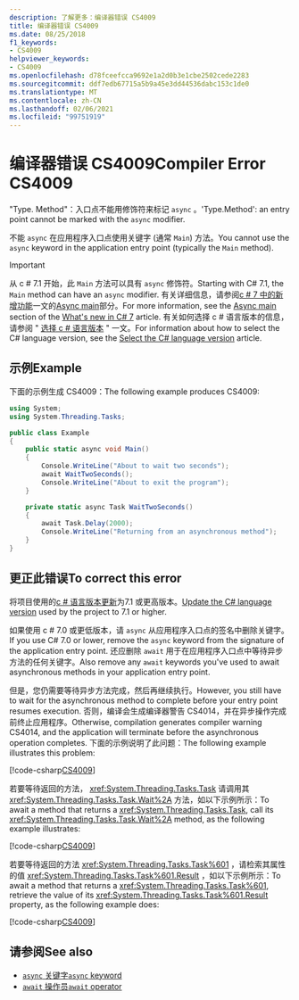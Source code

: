 ```yaml
---
description: 了解更多：编译器错误 CS4009
title: 编译器错误 CS4009
ms.date: 08/25/2018
f1_keywords:
- CS4009
helpviewer_keywords:
- CS4009
ms.openlocfilehash: d78fceefcca9692e1a2d0b3e1cbe2502cede2283
ms.sourcegitcommit: ddf7edb67715a5b9a45e3dd44536dabc153c1de0
ms.translationtype: MT
ms.contentlocale: zh-CN
ms.lasthandoff: 02/06/2021
ms.locfileid: "99751919"
---
```

# <a name="compiler-error-cs4009"></a><span data-ttu-id="e2cd6-103">编译器错误 CS4009</span><span class="sxs-lookup"><span data-stu-id="e2cd6-103">Compiler Error CS4009</span></span>

<span data-ttu-id="e2cd6-104">"Type. Method"：入口点不能用修饰符来标记 `async` 。</span><span class="sxs-lookup"><span data-stu-id="e2cd6-104">'Type.Method': an entry point cannot be marked with the `async` modifier.</span></span>

<span data-ttu-id="e2cd6-105">不能 `async` 在应用程序入口点使用关键字 (通常 `Main`) 方法。</span><span class="sxs-lookup"><span data-stu-id="e2cd6-105">You cannot use the `async` keyword in the application entry point (typically the `Main` method).</span></span>

> [!IMPORTANT]
> <span data-ttu-id="e2cd6-106">从 c # 7.1 开始，此 `Main` 方法可以具有 `async` 修饰符。</span><span class="sxs-lookup"><span data-stu-id="e2cd6-106">Starting with C# 7.1, the `Main` method can have an `async` modifier.</span></span> <span data-ttu-id="e2cd6-107">有关详细信息，请参阅[c # 7 中的新增功能](../whats-new/csharp-7.md)一文的[Async main](../whats-new/csharp-7.md#async-main)部分。</span><span class="sxs-lookup"><span data-stu-id="e2cd6-107">For more information, see the [Async main](../whats-new/csharp-7.md#async-main) section of the [What's new in C# 7](../whats-new/csharp-7.md) article.</span></span> <span data-ttu-id="e2cd6-108">有关如何选择 c # 语言版本的信息，请参阅 " [选择 c # 语言版本](../language-reference/configure-language-version.md) " 一文。</span><span class="sxs-lookup"><span data-stu-id="e2cd6-108">For information about how to select the C# language version, see the [Select the C# language version](../language-reference/configure-language-version.md) article.</span></span>

## <a name="example"></a><span data-ttu-id="e2cd6-109">示例</span><span class="sxs-lookup"><span data-stu-id="e2cd6-109">Example</span></span>

<span data-ttu-id="e2cd6-110">下面的示例生成 CS4009：</span><span class="sxs-lookup"><span data-stu-id="e2cd6-110">The following example produces CS4009:</span></span>

```csharp
using System;
using System.Threading.Tasks;

public class Example
{
    public static async void Main()
    {
        Console.WriteLine("About to wait two seconds");
        await WaitTwoSeconds();
        Console.WriteLine("About to exit the program");
    }

    private static async Task WaitTwoSeconds()
    {
        await Task.Delay(2000);
        Console.WriteLine("Returning from an asynchronous method");
    }
}
```

## <a name="to-correct-this-error"></a><span data-ttu-id="e2cd6-111">更正此错误</span><span class="sxs-lookup"><span data-stu-id="e2cd6-111">To correct this error</span></span>

<span data-ttu-id="e2cd6-112">将项目使用的[c # 语言版本更新](../language-reference/configure-language-version.md)为7.1 或更高版本。</span><span class="sxs-lookup"><span data-stu-id="e2cd6-112">[Update the C# language version](../language-reference/configure-language-version.md) used by the project to 7.1 or higher.</span></span>

<span data-ttu-id="e2cd6-113">如果使用 c # 7.0 或更低版本，请 `async` 从应用程序入口点的签名中删除关键字。</span><span class="sxs-lookup"><span data-stu-id="e2cd6-113">If you use C# 7.0 or lower, remove the `async` keyword from the signature of the application entry point.</span></span> <span data-ttu-id="e2cd6-114">还应删除 `await` 用于在应用程序入口点中等待异步方法的任何关键字。</span><span class="sxs-lookup"><span data-stu-id="e2cd6-114">Also remove any `await` keywords you've used to await asynchronous methods in your application entry point.</span></span>

<span data-ttu-id="e2cd6-115">但是，您仍需要等待异步方法完成，然后再继续执行。</span><span class="sxs-lookup"><span data-stu-id="e2cd6-115">However, you still have to wait for the asynchronous method to complete before your entry point resumes execution.</span></span> <span data-ttu-id="e2cd6-116">否则，编译会生成编译器警告 CS4014，并在异步操作完成前终止应用程序。</span><span class="sxs-lookup"><span data-stu-id="e2cd6-116">Otherwise, compilation generates compiler warning CS4014, and the application will terminate before the asynchronous operation completes.</span></span> <span data-ttu-id="e2cd6-117">下面的示例说明了此问题：</span><span class="sxs-lookup"><span data-stu-id="e2cd6-117">The following example illustrates this problem:</span></span>

[!code-csharp[CS4009](~/samples/snippets/csharp/misc/cs4009-1.cs)]

<span data-ttu-id="e2cd6-118">若要等待返回的方法， <xref:System.Threading.Tasks.Task> 请调用其 <xref:System.Threading.Tasks.Task.Wait%2A> 方法，如以下示例所示：</span><span class="sxs-lookup"><span data-stu-id="e2cd6-118">To await a method that returns a <xref:System.Threading.Tasks.Task>, call its <xref:System.Threading.Tasks.Task.Wait%2A> method, as the following example illustrates:</span></span>

[!code-csharp[CS4009](~/samples/snippets/csharp/misc/cs4009-2.cs)]

<span data-ttu-id="e2cd6-119">若要等待返回的方法 <xref:System.Threading.Tasks.Task%601> ，请检索其属性的值 <xref:System.Threading.Tasks.Task%601.Result> ，如以下示例所示：</span><span class="sxs-lookup"><span data-stu-id="e2cd6-119">To await a method that returns a <xref:System.Threading.Tasks.Task%601>, retrieve the value of its <xref:System.Threading.Tasks.Task%601.Result> property, as the following example does:</span></span>

[!code-csharp[CS4009](~/samples/snippets/csharp/misc/cs4009-3.cs)]

## <a name="see-also"></a><span data-ttu-id="e2cd6-120">请参阅</span><span class="sxs-lookup"><span data-stu-id="e2cd6-120">See also</span></span>

- [<span data-ttu-id="e2cd6-121">`async` 关键字</span><span class="sxs-lookup"><span data-stu-id="e2cd6-121">`async` keyword</span></span>](../language-reference/keywords/async.md)
- [<span data-ttu-id="e2cd6-122">`await` 操作员</span><span class="sxs-lookup"><span data-stu-id="e2cd6-122">`await` operator</span></span>](../language-reference/operators/await.md)
